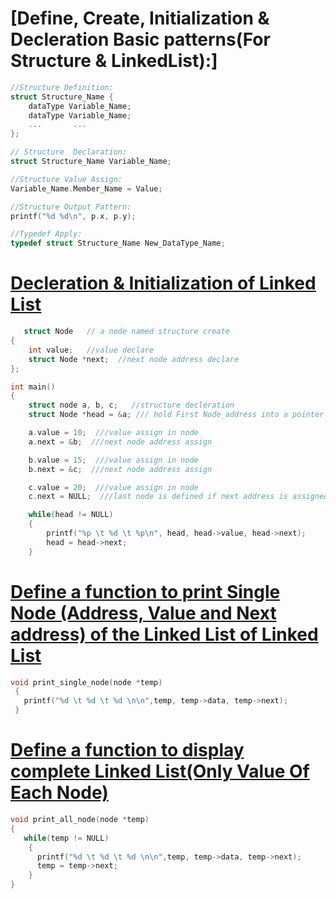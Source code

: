 # [Define, Create, Initialization & Decleration Basic patterns(For Structure & LinkedList):]
```c
//Structure Definition:
struct Structure_Name {
    dataType Variable_Name;
    dataType Variable_Name;
    ...       ...
};

// Structure  Declaration:
struct Structure_Name Variable_Name;

//Structure Value Assign:
Variable_Name.Member_Name = Value;

//Structure Output Pattern:
printf("%d %d\n", p.x, p.y);

//Typedef Apply:
typedef struct Structure_Name New_DataType_Name;
```

# [Decleration & Initialization of Linked List](https://github.com/1915002517/cse214/blob/main/Problem%20Set%2006/01.c)
```c
   struct Node   // a node named structure create
{
    int value;   //value declare
    struct Node *next;  //next node address declare
};

int main()
{
    struct node a, b, c;   //structure decleration
    struct Node *head = &a; /// hold First Node_address into a pointer named head for accessing

    a.value = 10;  ///value assign in node
    a.next = &b;  ///next node address assign 

    b.value = 15;  ///value assign in node
    b.next = &c;  ///next node address assign 

    c.value = 20;  ///value assign in node
    c.next = NULL;  ///last node is defined if next address is assigned with NULL.

    while(head != NULL)
    {
        printf("%p \t %d \t %p\n", head, head->value, head->next);
        head = head->next;
    }
  ```
# [Define a  function to print Single Node (Address, Value and Next address) of the Linked List of Linked List](https://github.com/1915002517/cse214/blob/main/Problem%20Set%2006/02.c)
```c
void print_single_node(node *temp)
 {
   printf("%d \t %d \t %d \n\n",temp, temp->data, temp->next);
 }
 ```
 # [Define a function to display complete Linked List(Only Value Of Each Node)](https://github.com/1915002517/cse214/blob/main/Problem%20Set%2006/03.c)
 ```c
 void print_all_node(node *temp)
 {
    while(temp != NULL)
     {
       printf("%d \t %d \t %d \n\n",temp, temp->data, temp->next);
       temp = temp->next;
     }
 }
 ```
